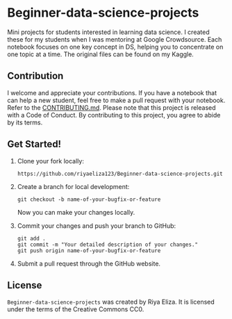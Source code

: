 # Beginner-data-science-projects
Mini projects for students interested in learning data science. I created these for my students when I was mentoring at Google Crowdsource. Each notebook focuses on one key concept in DS, helping you to concentrate on one topic at a time. The original files can be found on my Kaggle.

## Contribution
I welcome and appreciate your contributions. If you have a notebook that can help a new student, feel free to make a pull request with your notebook. Refer to the [CONTRIBUTING.md](https://github.com/riyaeliza123/Beginner-data-science-projects/blob/main/CONTRIBUTING.md#Get-Started!). Please note that this project is released with a Code of Conduct. By contributing to this project, you agree to abide by its terms.

## Get Started!
1. Clone your fork locally:

   ```
   https://github.com/riyaeliza123/Beginner-data-science-projects.git
   ```
2. Create a branch for local development:

   ```
   git checkout -b name-of-your-bugfix-or-feature
   ```

   Now you can make your changes locally.
3. Commit your changes and push your branch to GitHub:

   ```
   git add .
   git commit -m "Your detailed description of your changes."
   git push origin name-of-your-bugfix-or-feature
   ```
4. Submit a pull request through the GitHub website.

## License

`Beginner-data-science-projects` was created by Riya Eliza. It is licensed under the terms of the Creative Commons CC0.
